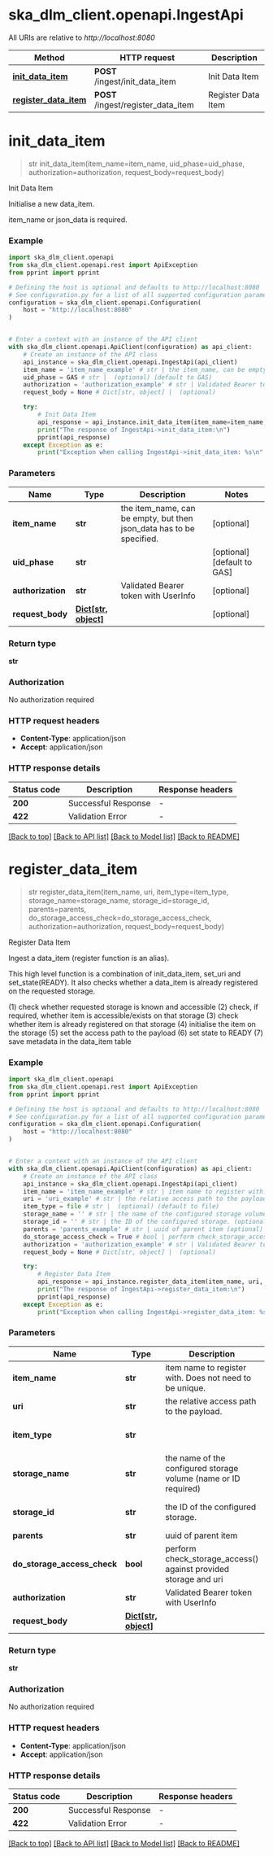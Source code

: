 # ska_dlm_client.openapi.IngestApi

All URIs are relative to *http://localhost:8080*

Method | HTTP request | Description
------------- | ------------- | -------------
[**init_data_item**](IngestApi.md#init_data_item) | **POST** /ingest/init_data_item | Init Data Item
[**register_data_item**](IngestApi.md#register_data_item) | **POST** /ingest/register_data_item | Register Data Item


# **init_data_item**
> str init_data_item(item_name=item_name, uid_phase=uid_phase, authorization=authorization, request_body=request_body)

Init Data Item

Initialise a new data_item.

item_name or json_data is required.

### Example


```python
import ska_dlm_client.openapi
from ska_dlm_client.openapi.rest import ApiException
from pprint import pprint

# Defining the host is optional and defaults to http://localhost:8080
# See configuration.py for a list of all supported configuration parameters.
configuration = ska_dlm_client.openapi.Configuration(
    host = "http://localhost:8080"
)


# Enter a context with an instance of the API client
with ska_dlm_client.openapi.ApiClient(configuration) as api_client:
    # Create an instance of the API class
    api_instance = ska_dlm_client.openapi.IngestApi(api_client)
    item_name = 'item_name_example' # str | the item_name, can be empty, but then json_data has to be specified. (optional)
    uid_phase = GAS # str |  (optional) (default to GAS)
    authorization = 'authorization_example' # str | Validated Bearer token with UserInfo (optional)
    request_body = None # Dict[str, object] |  (optional)

    try:
        # Init Data Item
        api_response = api_instance.init_data_item(item_name=item_name, uid_phase=uid_phase, authorization=authorization, request_body=request_body)
        print("The response of IngestApi->init_data_item:\n")
        pprint(api_response)
    except Exception as e:
        print("Exception when calling IngestApi->init_data_item: %s\n" % e)
```



### Parameters


Name | Type | Description  | Notes
------------- | ------------- | ------------- | -------------
 **item_name** | **str**| the item_name, can be empty, but then json_data has to be specified. | [optional] 
 **uid_phase** | **str**|  | [optional] [default to GAS]
 **authorization** | **str**| Validated Bearer token with UserInfo | [optional] 
 **request_body** | [**Dict[str, object]**](object.md)|  | [optional] 

### Return type

**str**

### Authorization

No authorization required

### HTTP request headers

 - **Content-Type**: application/json
 - **Accept**: application/json

### HTTP response details

| Status code | Description | Response headers |
|-------------|-------------|------------------|
**200** | Successful Response |  -  |
**422** | Validation Error |  -  |

[[Back to top]](#) [[Back to API list]](../README.md#documentation-for-api-endpoints) [[Back to Model list]](../README.md#documentation-for-models) [[Back to README]](../README.md)

# **register_data_item**
> str register_data_item(item_name, uri, item_type=item_type, storage_name=storage_name, storage_id=storage_id, parents=parents, do_storage_access_check=do_storage_access_check, authorization=authorization, request_body=request_body)

Register Data Item

Ingest a data_item (register function is an alias).

This high level function is a combination of init_data_item, set_uri and set_state(READY).
It also checks whether a data_item is already registered on the requested storage.

(1) check whether requested storage is known and accessible
(2) check, if required, whether item is accessible/exists on that storage
(3) check whether item is already registered on that storage
(4) initialise the item on the storage
(5) set the access path to the payload
(6) set state to READY
(7) save metadata in the data_item table

### Example


```python
import ska_dlm_client.openapi
from ska_dlm_client.openapi.rest import ApiException
from pprint import pprint

# Defining the host is optional and defaults to http://localhost:8080
# See configuration.py for a list of all supported configuration parameters.
configuration = ska_dlm_client.openapi.Configuration(
    host = "http://localhost:8080"
)


# Enter a context with an instance of the API client
with ska_dlm_client.openapi.ApiClient(configuration) as api_client:
    # Create an instance of the API class
    api_instance = ska_dlm_client.openapi.IngestApi(api_client)
    item_name = 'item_name_example' # str | item name to register with. Does not need to be unique.
    uri = 'uri_example' # str | the relative access path to the payload.
    item_type = file # str |  (optional) (default to file)
    storage_name = '' # str | the name of the configured storage volume (name or ID required) (optional) (default to '')
    storage_id = '' # str | the ID of the configured storage. (optional) (default to '')
    parents = 'parents_example' # str | uuid of parent item (optional)
    do_storage_access_check = True # bool | perform check_storage_access() against provided storage and uri (optional) (default to True)
    authorization = 'authorization_example' # str | Validated Bearer token with UserInfo (optional)
    request_body = None # Dict[str, object] |  (optional)

    try:
        # Register Data Item
        api_response = api_instance.register_data_item(item_name, uri, item_type=item_type, storage_name=storage_name, storage_id=storage_id, parents=parents, do_storage_access_check=do_storage_access_check, authorization=authorization, request_body=request_body)
        print("The response of IngestApi->register_data_item:\n")
        pprint(api_response)
    except Exception as e:
        print("Exception when calling IngestApi->register_data_item: %s\n" % e)
```



### Parameters


Name | Type | Description  | Notes
------------- | ------------- | ------------- | -------------
 **item_name** | **str**| item name to register with. Does not need to be unique. | 
 **uri** | **str**| the relative access path to the payload. | 
 **item_type** | **str**|  | [optional] [default to file]
 **storage_name** | **str**| the name of the configured storage volume (name or ID required) | [optional] [default to &#39;&#39;]
 **storage_id** | **str**| the ID of the configured storage. | [optional] [default to &#39;&#39;]
 **parents** | **str**| uuid of parent item | [optional] 
 **do_storage_access_check** | **bool**| perform check_storage_access() against provided storage and uri | [optional] [default to True]
 **authorization** | **str**| Validated Bearer token with UserInfo | [optional] 
 **request_body** | [**Dict[str, object]**](object.md)|  | [optional] 

### Return type

**str**

### Authorization

No authorization required

### HTTP request headers

 - **Content-Type**: application/json
 - **Accept**: application/json

### HTTP response details

| Status code | Description | Response headers |
|-------------|-------------|------------------|
**200** | Successful Response |  -  |
**422** | Validation Error |  -  |

[[Back to top]](#) [[Back to API list]](../README.md#documentation-for-api-endpoints) [[Back to Model list]](../README.md#documentation-for-models) [[Back to README]](../README.md)

